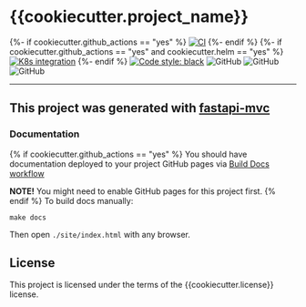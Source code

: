 # {{cookiecutter.project_name}}

{%- if cookiecutter.github_actions == "yes" %}
[![CI]({{cookiecutter.repo_url}}/actions/workflows/main.yml/badge.svg?branch=master)]({{cookiecutter.repo_url}}/actions/workflows/main.yml)
{%- endif %}
{%- if cookiecutter.github_actions == "yes" and cookiecutter.helm == "yes" %}
[![K8s integration]({{cookiecutter.repo_url}}/actions/workflows/integration.yml/badge.svg)]({{cookiecutter.repo_url}}/actions/workflows/integration.yml)
{%- endif %}
[![Code style: black](https://img.shields.io/badge/code%20style-black-000000.svg)](https://github.com/psf/black)
![GitHub](https://img.shields.io/badge/fastapi-v.0.85.0-blue)
![GitHub](https://img.shields.io/badge/python-3.8%20%7C%203.9%20%7C%203.10-blue)
![GitHub](https://img.shields.io/badge/license-{{cookiecutter.license}}-blue)

---

## This project was generated with [fastapi-mvc](https://github.com/fastapi-mvc/fastapi-mvc)

### Documentation

{% if cookiecutter.github_actions == "yes" %}
You should have documentation deployed to your project GitHub pages via [Build Docs workflow]({{cookiecutter.repo_url}}/actions/workflows/docs.yml)

**NOTE!** You might need to enable GitHub pages for this project first.
{% endif %}
To build docs manually:
```shell
make docs
```

Then open `./site/index.html` with any browser.

## License

This project is licensed under the terms of the {{cookiecutter.license}} license.
